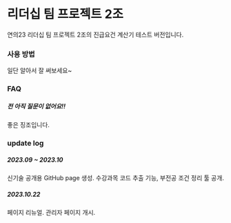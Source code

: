 # 리더십 팀 프로젝트 2조

연의23 리더십 팀 프로젝트 2조의 진급요건 계산기 테스트 버전입니다.

### 사용 방법

일단 알아서 잘 써보세요~

### FAQ

##### 전 아직 질문이 없어요!!

좋은 징조입니다.

### update log

##### 2023.09 ~ 2023.10

신기술 공개용 GitHub page 생성. 수강과목 코드 추출 기능, 부전공 조건 정리 툴 공개.

##### 2023.10.22

페이지 리뉴얼. 관리자 페이지 개시.
